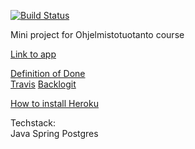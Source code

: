 [![Build Status](https://travis-ci.org/tanlah/ohtuproj.svg?branch=master)](https://travis-ci.org/tanlah/ohtuproj)

Mini project for Ohjelmistotuotanto course 

[Link to app](https://radiant-plains-38920.herokuapp.com/)

[Definition of Done](DoD.MD)  
[Travis](https://travis-ci.org/tanlah/ohtuproj)
[Backlogit](https://docs.google.com/spreadsheets/d/1e7WpIR60iIR3wJULdHYU7q_ZBmSdOAflVXilaeo4eZ0)

[How to install Heroku](doc/heroku_instructions.md)

Techstack:  
Java
Spring
Postgres

